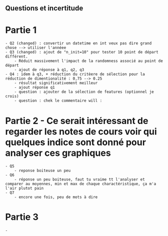 ## Questions et incertitude
# Partie 1
    - Q2 (changed) : convertir un datetime en int veux pas dire grand chose --> utiliser l'annéee
    - Q3 (changed) : ajout de "n_init=10" pour tester 10 point de départ différent. 
        - Réduit massivement l'impact de la randomness associé au point de départ
        - ajout de réponse à q1, q2, q3
    - Q4 : idem à q3, + réduction du critèere de sélection pour la réduction de dimentionalité : 0,75 --> 0.25
        - résultat significativement meilleur
        - ajout réponse q1
        - question : ajouter de la sélection de features (optionnel je crois)
        - question : chek le commentaire will : 

 
# Partie 2 - Ce serait intéressant de regarder les notes de cours voir qui quelques indice sont donné pour analyser ces graphiques
    - Q5 
        - reponse boiteuse un peu
    - Q6
        - réponse un peu boiteuse, faut tu vraime tt l'analyser et comparer au moyennes, min et max de chaque charactéristique, ça m'a l'air plutot pain
    - Q7
        - encore une fois, peu de mots à dire

# Partie 3
    -